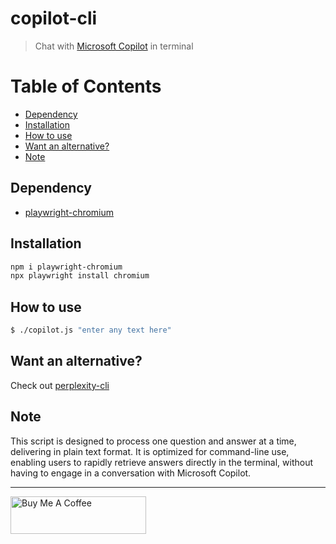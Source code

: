 # copilot-cli

> Chat with [Microsoft Copilot](https://copilot.microsoft.com/) in terminal

# Table of Contents

- [Dependency](#dependency)
- [Installation](#installation)
- [How to use](#how-to-use)
- [Want an alternative?](#want-an-alternative)
- [Note](#note)

## Dependency

- [playwright-chromium](https://github.com/Microsoft/playwright)

## Installation

```bash
npm i playwright-chromium
npx playwright install chromium
```

## How to use

```bash
$ ./copilot.js "enter any text here"
```

## Want an alternative?

Check out [perplexity-cli](https://github.com/KevCui/perplexity-cli)

## Note

This script is designed to process one question and answer at a time, delivering in plain text format. It is optimized for command-line use, enabling users to rapidly retrieve answers directly in the terminal, without having to engage in a conversation with Microsoft Copilot.

---

<a href="https://www.buymeacoffee.com/kevcui" target="_blank"><img src="https://cdn.buymeacoffee.com/buttons/v2/default-orange.png" alt="Buy Me A Coffee" height="60px" width="217px"></a>
